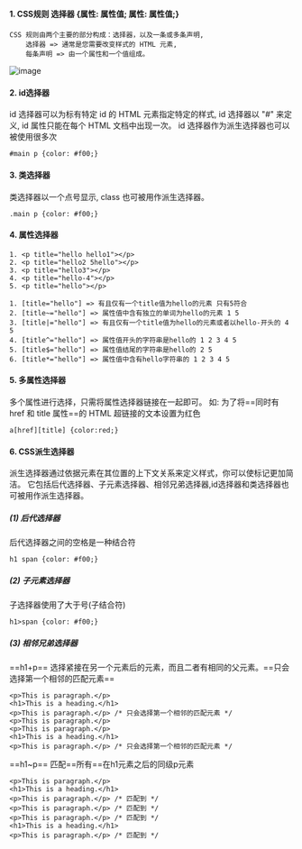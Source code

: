 #### 1. CSS规则  选择器 {属性: 属性值; 属性: 属性值;}

```
CSS 规则由两个主要的部分构成：选择器，以及一条或多条声明, 
    选择器 => 通常是您需要改变样式的 HTML 元素, 
    每条声明 => 由一个属性和一个值组成。
```

![image](http://www.w3school.com.cn/i/ct_css_selector.gif)


#### 2. id选择器

id 选择器可以为标有特定 id 的 HTML 元素指定特定的样式, id 选择器以 "#" 来定义, id 属性只能在每个 HTML 文档中出现一次。 id 选择器作为派生选择器也可以被使用很多次


```
#main p {color: #f00;}
```

#### 3. 类选择器

类选择器以一个点号显示, class 也可被用作派生选择器。


```
.main p {color: #f00;}
```

#### 4. 属性选择器


```
1. <p title="hello hello1"></p>
2. <p title="hello2 5hello"></p>
3. <p title="hello3"></p>
4. <p title="hello-4"></p>
5. <p title="hello"></p>
```

```
1. [title="hello"] => 有且仅有一个title值为hello的元素 只有5符合
2. [title~="hello"] => 属性值中含有独立的单词为hello的元素 1 5
3. [title|="hello"] => 有且仅有一个title值为hello的元素或者以hello-开头的 4 5
4. [title^="hello"] => 属性值开头的字符串是hello的 1 2 3 4 5
5. [title$="hello"] => 属性值结尾的字符串是hello的 2 5
6. [title*="hello"] => 属性值中含有hello字符串的 1 2 3 4 5
```

#### 5. 多属性选择器

多个属性进行选择，只需将属性选择器链接在一起即可。
如: 为了将==同时有 href 和 title 属性==的 HTML 超链接的文本设置为红色

```
a[href][title] {color:red;}
```


#### 6. CSS派生选择器

派生选择器通过依据元素在其位置的上下文关系来定义样式，你可以使标记更加简洁。
它包括后代选择器、子元素选择器、相邻兄弟选择器,id选择器和类选择器也可被用作派生选择器。

##### (1) 后代选择器

后代选择器之间的空格是一种结合符

```
h1 span {color: #f00;}
```

##### (2) 子元素选择器 

子选择器使用了大于号(子结合符)

```
h1>span {color: #f00;}
```

##### (3) 相邻兄弟选择器

==h1+p== 选择紧接在另一个元素后的元素，而且二者有相同的父元素。==只会选择第一个相邻的匹配元素==

```
<p>This is paragraph.</p>
<h1>This is a heading.</h1>
<p>This is paragraph.</p> /* 只会选择第一个相邻的匹配元素 */
<p>This is paragraph.</p>
<p>This is paragraph.</p>
<h1>This is a heading.</h1>
<p>This is paragraph.</p> /* 只会选择第一个相邻的匹配元素 */
```

==h1~p== 匹配==所有==在h1元素之后的同级p元素

```
<p>This is paragraph.</p>
<h1>This is a heading.</h1>
<p>This is paragraph.</p> /* 匹配到 */
<p>This is paragraph.</p> /* 匹配到 */
<p>This is paragraph.</p> /* 匹配到 */
<h1>This is a heading.</h1>
<p>This is paragraph.</p> /* 匹配到 */
```
